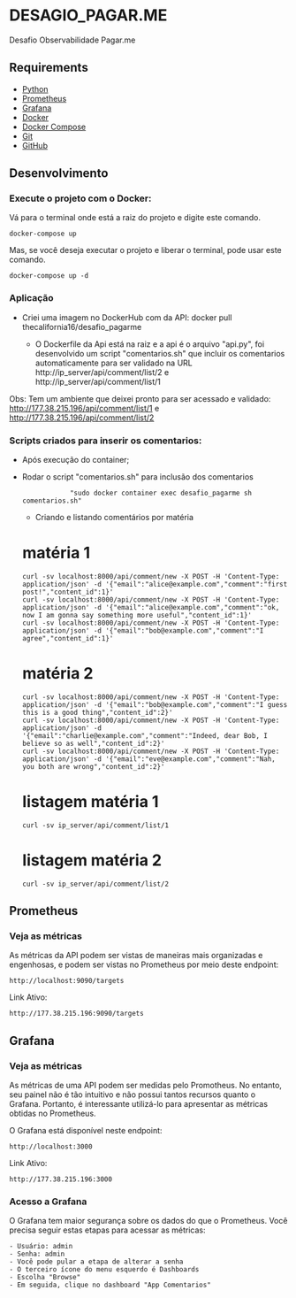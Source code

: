 # DESAGIO_PAGAR.ME
Desafio Observabilidade Pagar.me

## Requirements

- [Python](https://www.python.org)
- [Prometheus](https://prometheus.io/)
- [Grafana](https://grafana.com/)
- [Docker](https://www.docker.com)
- [Docker Compose](https://docs.docker.com/compose/)
- [Git](https://git-scm.com/)
- [GitHub](https://github.com/)

## Desenvolvimento

### Execute o projeto com o Docker:

Vá para o terminal onde está a raiz do projeto e digite este comando.

```
docker-compose up
```

Mas, se você deseja executar o projeto e liberar o terminal, pode usar este comando.

```
docker-compose up -d
```

### Aplicação

- Criei uma imagem no DockerHub com da API:  docker pull thecalifornia16/desafio_pagarme

    - O Dockerfile da Api está na raiz e a api é o arquivo "api.py", foi desenvolvido um script "comentarios.sh" que incluir os comentarios automaticamente para ser validado na URL http://ip_server/api/comment/list/2 e http://ip_server/api/comment/list/1 

Obs: Tem um ambiente que deixei pronto para ser acessado e validado: http://177.38.215.196/api/comment/list/1 e http://177.38.215.196/api/comment/list/2

### Scripts criados para inserir os comentarios: 

- Após execução do container;
- Rodar o script "comentarios.sh" para inclusão dos comentarios 
    ```
                "sudo docker container exec desafio_pagarme sh comentarios.sh"
    ```

    * Criando e listando comentários por matéria
    # matéria 1
    ```
    curl -sv localhost:8000/api/comment/new -X POST -H 'Content-Type: application/json' -d '{"email":"alice@example.com","comment":"first post!","content_id":1}'
    curl -sv localhost:8000/api/comment/new -X POST -H 'Content-Type: application/json' -d '{"email":"alice@example.com","comment":"ok, now I am gonna say something more useful","content_id":1}'
    curl -sv localhost:8000/api/comment/new -X POST -H 'Content-Type: application/json' -d '{"email":"bob@example.com","comment":"I agree","content_id":1}'
    ```
    # matéria 2
    ```
    curl -sv localhost:8000/api/comment/new -X POST -H 'Content-Type: application/json' -d '{"email":"bob@example.com","comment":"I guess this is a good thing","content_id":2}'
    curl -sv localhost:8000/api/comment/new -X POST -H 'Content-Type: application/json' -d '{"email":"charlie@example.com","comment":"Indeed, dear Bob, I believe so as well","content_id":2}'
    curl -sv localhost:8000/api/comment/new -X POST -H 'Content-Type: application/json' -d '{"email":"eve@example.com","comment":"Nah, you both are wrong","content_id":2}'
    
    ```
    # listagem matéria 1
    ```
    curl -sv ip_server/api/comment/list/1
    ```
    # listagem matéria 2
    ```
    curl -sv ip_server/api/comment/list/2
    ```

## Prometheus

### Veja as métricas

As métricas da API podem ser vistas de maneiras mais organizadas e engenhosas, e podem ser vistas no Prometheus por meio deste endpoint:

```
http://localhost:9090/targets
```

Link Ativo:
```
http://177.38.215.196:9090/targets
```


## Grafana

### Veja as métricas

As métricas de uma API podem ser medidas pelo Promotheus. No entanto, seu painel não é tão intuitivo e não possui tantos recursos quanto o Grafana. Portanto, é interessante utilizá-lo para apresentar as métricas obtidas no Prometheus.

O Grafana está disponível neste endpoint:

```
http://localhost:3000
```

Link Ativo:
```
http://177.38.215.196:3000
```

### Acesso a Grafana

O Grafana tem maior segurança sobre os dados do que o Prometheus. Você precisa seguir estas etapas para acessar as métricas:

    - Usuário: admin
    - Senha: admin
    - Você pode pular a etapa de alterar a senha
    - O terceiro ícone do menu esquerdo é Dashboards
    - Escolha "Browse"
    - Em seguida, clique no dashboard "App Comentarios"
